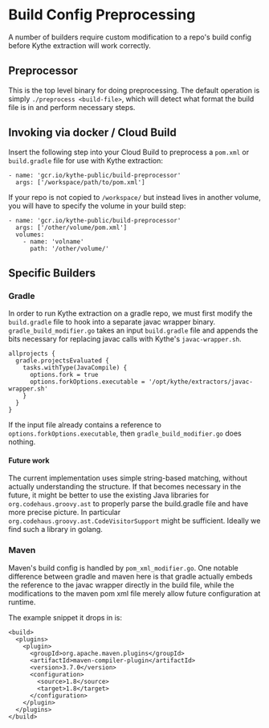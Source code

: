# Build Config Preprocessing

A number of builders require custom modification to a repo's build config before
Kythe extraction will work correctly.

## Preprocessor

This is the top level binary for doing preprocessing.  The default operation is
simply `./preprocess <build-file>`, which will detect what format the build file
is in and perform necessary steps.

## Invoking via docker / Cloud Build

Insert the following step into your Cloud Build to preprocess a `pom.xml` or
`build.gradle` file for use with Kythe extraction:

```
- name: 'gcr.io/kythe-public/build-preprocessor'
  args: ['/workspace/path/to/pom.xml']
```

If your repo is not copied to `/workspace/` but instead lives in another volume,
you will have to specify the volume in your build step:

```
- name: 'gcr.io/kythe-public/build-preprocessor'
  args: ['/other/volume/pom.xml']
  volumes:
    - name: 'volname'
      path: '/other/volume/'
```

## Specific Builders

### Gradle

In order to run Kythe extraction on a gradle repo, we must first modify the
`build.gradle` file to hook into a separate javac wrapper binary.
`gradle_build_modifier.go` takes an input `build.gradle` file and appends the
bits necessary for replacing javac calls with Kythe's `javac-wrapper.sh`.

```
allprojects {
  gradle.projectsEvaluated {
    tasks.withType(JavaCompile) {
      options.fork = true
      options.forkOptions.executable = '/opt/kythe/extractors/javac-wrapper.sh'
    }
  }
}
```

If the input file already contains a reference to
`options.forkOptions.executable`, then `gradle_build_modifier.go` does nothing.

#### Future work

The current implementation uses simple string-based matching, without actually
understanding the structure.  If that becomes necessary in the future, it might
be better to use the existing Java libraries for `org.codehaus.groovy.ast` to
properly parse the build.gradle file and have more precise picture.  In
particular `org.codehaus.groovy.ast.CodeVisitorSupport` might be sufficient.
Ideally we find such a library in golang.

### Maven

Maven's build config is handled by `pom_xml_modifier.go`.  One notable
difference between gradle and maven here is that gradle actually embeds the
reference to the javac wrapper directly in the build file, while the
modifications to the maven pom xml file merely allow future configuration at
runtime.

The example snippet it drops in is:

```
<build>
  <plugins>
    <plugin>
      <groupId>org.apache.maven.plugins</groupId>
      <artifactId>maven-compiler-plugin</artifactId>
      <version>3.7.0</version>
      <configuration>
        <source>1.8</source>
        <target>1.8</target>
      </configuration>
    </plugin>
  </plugins>
</build>
```
